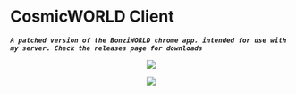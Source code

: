 # CosmicWORLD Client
***``A patched version of the BonziWORLD chrome app. intended for use with my server.
Check the releases page for downloads``***
<p align="center">
  <img src="https://i.ibb.co/LxLxBbT/Readme-Image-2.png">
</p>
<p align="center">
  <img src="https://i.ibb.co/S7CxrZ4/Readme-Image-1.png">
</p>
<p align="center">
  <img src="https://i.ibb.co/42bDtvY/Readme-Image-3.png>
</p>

